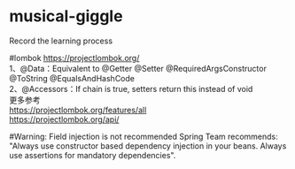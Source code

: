# musical-giggle
Record the learning process

#lombok
https://projectlombok.org/  
1、@Data：Equivalent to @Getter @Setter @RequiredArgsConstructor @ToString @EqualsAndHashCode   
2、@Accessors：If chain is true, setters return this instead of void   
更多参考  
https://projectlombok.org/features/all  
https://projectlombok.org/api/

#Warning: Field injection is not recommended
Spring Team recommends: "Always use constructor based dependency injection in your beans. Always use assertions for mandatory dependencies".